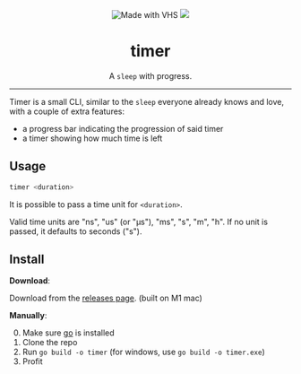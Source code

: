 <p align="center">
	<img src="https://vhs.charm.sh/vhs-3JUif7gjSs5lL43g5X4LzS.gif" alt="Made with VHS">
	<a href="https://vhs.charm.sh">
		<img src="https://stuff.charm.sh/vhs/badge.svg">
	</a>
	<br>
	<h1 align="center">timer</h1>
	<p align="center">A <code>sleep</code> with progress.</p>
</p>

---

Timer is a small CLI, similar to the `sleep` everyone already knows and love,
with a couple of extra features:

- a progress bar indicating the progression of said timer
- a timer showing how much time is left

## Usage

```sh
timer <duration>
```

It is possible to pass a time unit for `<duration>`.

Valid time units are "ns", "us" (or "µs"), "ms", "s", "m", "h".
If no unit is passed, it defaults to seconds ("s").

## Install

**Download**:

Download from the [releases page][rlurl]. (built on M1 mac)

[rlurl]: https://github.com/jacklolidk/just-timer/releases

**Manually**:

0. Make sure [go][gourl] is installed 
1. Clone the repo
2. Run `go build -o timer`
	(for windows, use `go build -o timer.exe`)
3. Profit

[gourl]: https://go.dev/
